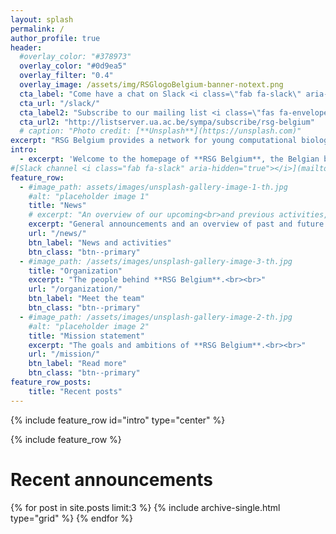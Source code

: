 ```yaml
---
layout: splash
permalink: /
author_profile: true
header:
  #overlay_color: "#378973"
  overlay_color: "#0d9ea5"
  overlay_filter: "0.4"
  overlay_image: /assets/img/RSGlogoBelgium-banner-notext.png
  cta_label: "Come have a chat on Slack <i class=\"fab fa-slack\" aria-hidden=\"true\"></i>"
  cta_url: "/slack/"
  cta_label2: "Subscribe to our mailing list <i class=\"fas fa-envelope-open\" aria-hidden=\"true\"></i>"
  cta_url2: "http://listserver.ua.ac.be/sympa/subscribe/rsg-belgium"
  # caption: "Photo credit: [**Unsplash**](https://unsplash.com)"
excerpt: "RSG Belgium provides a network for young computational biology and bioinformatics students and researchers in Belgium.<br/><br/>To stay informed about our activities, head over to our events page, follow us on social media pages or..."
intro:
  - excerpt: 'Welcome to the homepage of **RSG Belgium**, the Belgian branch of the <br>**ISCB Student Council''s Regional Student Groups**.<br><br>If you are interested in joining our network or if you just want to stay up to date on the latest RSG Belgium news, please check out our <br>announcements and upcoming activities in the [news section <i class="far fa-newspaper" aria-hidden="true"></i>](/news/), <br>follow our social media accounts [Twitter <i class="fab fa-twitter" aria-hidden="true"></i>](https://twitter.com/rsgbelgium){:target="_blank"} & [Facebook <i class="fab fa-facebook" aria-hidden="true"></i>](https://www.facebook.com/RSGBelgium){:target="_blank"}, <br>come and have a chat on our [Slack channel <i class="fab fa-slack" aria-hidden="true"></i>](/slack/) <br>or subscribe to the [mailing list <i class="fas fa-envelope-open" aria-hidden="true"></i>](http://listserver.ua.ac.be/sympa/subscribe/rsg-belgium).<br><br>We hope to see you at one of our upcoming events!'
#[Slack channel <i class="fab fa-slack" aria-hidden="true"></i>](mailto:rsg-belgium@iscbsc.org?Subject=RSG%20Slack%20Subscription&Body=I%20would%20like%20to%20join%20the%20RSG%20Belgium%20Slack%20channel%2E
feature_row:
  - #image_path: assets/images/unsplash-gallery-image-1-th.jpg
    #alt: "placeholder image 1"
    title: "News"
    # excerpt: "An overview of our upcoming<br>and previous activities, as well as <br>general announcements."
    excerpt: "General announcements and an overview of past and future events."
    url: "/news/"
    btn_label: "News and activities"
    btn_class: "btn--primary"
  - #image_path: /assets/images/unsplash-gallery-image-3-th.jpg
    title: "Organization"
    excerpt: "The people behind **RSG Belgium**.<br><br>"
    url: "/organization/"
    btn_label: "Meet the team"
    btn_class: "btn--primary"
  - #image_path: /assets/images/unsplash-gallery-image-2-th.jpg
    #alt: "placeholder image 2"
    title: "Mission statement"
    excerpt: "The goals and ambitions of **RSG Belgium**.<br><br>"
    url: "/mission/"
    btn_label: "Read more"
    btn_class: "btn--primary"
feature_row_posts:
    title: "Recent posts"
---
```


{% include feature_row id="intro" type="center" %}

{% include feature_row %}

# Recent announcements

<div class="grid__wrapper">
  {% for post in site.posts limit:3 %}
    {% include archive-single.html type="grid" %}
  {% endfor %}
</div>
